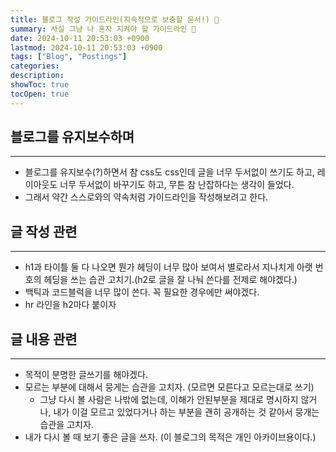 ```yaml
---
title: 블로그 작성 가이드라인(지속적으로 보충할 문서!) 📝
summary: 사실 그냥 나 혼자 지켜야 할 가이드라인 🤔
date: 2024-10-11 20:53:03 +0900
lastmod: 2024-10-11 20:53:03 +0900
tags: ["Blog", "Postings"]
categories: 
description: 
showToc: true
tocOpen: true
---
```


## 블로그를 유지보수하며
---
- 블로그를 유지보수(?)하면서 참 css도 css인데 글을 너무 두서없이 쓰기도 하고, 레이아웃도 너무 두서없이 바꾸기도 하고, 무튼 참 난잡하다는 생각이 들었다.
- 그래서 약간 스스로와의 약속처럼 가이드라인을 작성해보려고 한다.


## 글 작성 관련
---
- h1과 타이틀 둘 다 나오면 뭔가 헤딩이 너무 많아 보여서 별로라서 지나치게 아랫 번호의 헤딩을 쓰는 습관 고치기.(h2로 글을 잘 나눠 쓴다를 전제로 해야겠다.)
- 백틱과 코드블럭을 너무 많이 쓴다. 꼭 필요한 경우에만 써야겠다.
- hr 라인을 h2마다 붙이자

## 글 내용 관련
---
- 목적이 분명한 글쓰기를 해야겠다.
- 모르는 부분에 대해서 뭉게는 습관을 고치자. (모르면 모른다고 모르는대로 쓰기)
  - 그냥 다시 볼 사람은 나밖에 없는데, 이해가 안된부분을 제대로 명시하지 않거나, 내가 이걸 모르고 있었다거나 하는 부분을 괜히 공개하는 것 같아서 뭉개는 습관을 고치자.
- 내가 다시 볼 때 보기 좋은 글을 쓰자. (이 블로그의 목적은 개인 아카이브용이다.)
